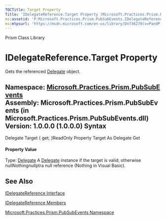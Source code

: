 ```yaml
---
TOCTitle: Target Property
Title: 'IDelegateReference.Target Property (Microsoft.Practices.Prism.PubSubEvents)'
ms:assetid: 'P:Microsoft.Practices.Prism.PubSubEvents.IDelegateReference.Target'
ms:mtpsurl: 'https://msdn.microsoft.com/en-us/library/Dn736270(v=PandP.50)'
---
```


Prism Class Library

IDelegateReference.Target Property
======================================

Gets the referenced [Delegate](http://msdn2.microsoft.com/en-us/library/y22acf51) object.

**Namespace:** [Microsoft.Practices.Prism.PubSubEvents](https://msdn.microsoft.com/n:microsoft.practices.prism.pubsubevents)
**Assembly:** Microsoft.Practices.Prism.PubSubEvents (in Microsoft.Practices.Prism.PubSubEvents.dll) Version: 1.0.0.0 (1.0.0.0)
Syntax
------

<span id="syntaxToggle"></span>Delegate Target { get; }ReadOnly Property Target As Delegate Get
#### Property Value

Type: [Delegate](http://msdn2.microsoft.com/en-us/library/y22acf51)
A [Delegate](http://msdn2.microsoft.com/en-us/library/y22acf51) instance if the target is valid; otherwise nullNothingnullptra null reference (Nothing in Visual Basic).

See Also
--------


[IDelegateReference Interface](https://msdn.microsoft.com/t:microsoft.practices.prism.pubsubevents.idelegatereference)

[IDelegateReference Members](https://msdn.microsoft.com/allmembers.t:microsoft.practices.prism.pubsubevents.idelegatereference)

[Microsoft.Practices.Prism.PubSubEvents Namespace](https://msdn.microsoft.com/n:microsoft.practices.prism.pubsubevents)
